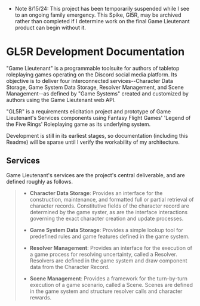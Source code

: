 - Note 8/15/24: This project has been temporarily suspended while I see to an ongoing family emergency. This Spike, Gl5R, may be archived rather than completed if I determine work on the final Game Lieutenant product can begin without it.

# GL5R Development Documentation

"Game Lieutenant" is a programmable toolsuite for authors of tabletop roleplaying games operating on the Discord social media platform. Its objective is to deliver four interconnected services--Character Data Storage, Game System Data Storage, Resolver Management, and Scene Management--as defined by "Game Systems" created and customized by authors using the Game Lieutenant web API.

"GL5R" is a requirements elicitation project and prototype of Game Lieutenant's Services components using Fantasy Flight Games' 'Legend of the Five Rings' Roleplaying game as its underlying system. 

Development is still in its earliest stages, so documentation \(including this Readme\) will be sparse until I verify the workability of my architecture. 

## Services

Game Lieutenant's services are the project's central deliverable, and are defined roughly as follows.

> - **Character Data Storage**: Provides an interface for the construction, maintenance, and formatted full or partial retrieval of character records. Constitutive fields of the character record are determined by the game syster, as are the interface interactions governing the exact character creation and update processes.
>
> - **Game System Data Storage**: Provides a simple lookup tool for predefined rules and game features defined in the game system. 
>
> - **Resolver Management**: Provides an interface for the execution of a game process for resolving uncertainty, called a Resolver. Resolvers are defined in the game system and draw component data from the Character Record.
>
> - **Scene Management**: Provides a framework for the turn-by-turn execution of a game scenario, called a Scene. Scenes are defined in the game system and structure resolver calls and character rewards.
>
